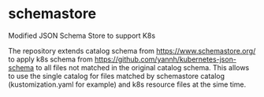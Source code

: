 # schemastore

Modified JSON Schema Store to support K8s

The repository extends catalog schema from https://www.schemastore.org/ to apply k8s schema from https://github.com/yannh/kubernetes-json-schema to all files not matched in the original catalog schema.
This allows to use the single catalog for files matched by schemastore catalog (kustomization.yaml for example) and k8s resource files at the sime time.
